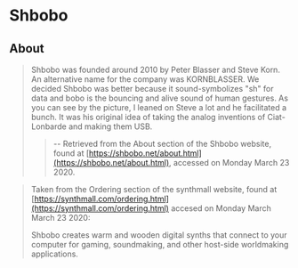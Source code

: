 # Shbobo

## About

> Shbobo was founded around 2010 by Peter Blasser and Steve Korn. An alternative name for the company was KORNBLASSER. We decided Shbobo was better because it sound-symbolizes "sh" for data and bobo is the bouncing and alive sound of human gestures. As you can see by the picture, I leaned on Steve a lot and he facilitated a bunch. It was his original idea of taking the analog inventions of Ciat-Lonbarde and making them USB.
>> -- Retrieved from the About section of the Shbobo website, found at [https://shbobo.net/about.html](https://shbobo.net/about.html), accessed on Monday March 23 2020. 


> Taken from the Ordering section of the synthmall website, found at [https://synthmall.com/ordering.html](https://synthmall.com/ordering.html) accesed on Monday March March 23 2020:
> 
> Shbobo creates warm and wooden digital synths that connect to your computer for gaming, soundmaking, and other host-side worldmaking applications. 
